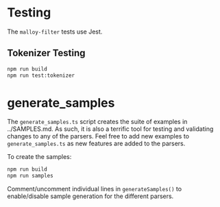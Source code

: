 # Testing

The `malloy-filter` tests use Jest.

## Tokenizer Testing

```bash
npm run build
npm run test:tokenizer
```

# generate_samples

The `generate_samples.ts` script creates the suite of examples in ../SAMPLES.md.  As such, it is also a terrific tool for testing and validating changes to any of the parsers.  Feel free to add new examples to `generate_samples.ts` as new features are added to the parsers.

To create the samples:

```bash
npm run build
npm run samples
```

Comment/uncomment individual lines in `generateSamples()` to enable/disable sample generation for the different parsers.
